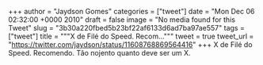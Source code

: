 
+++
author = "Jaydson Gomes"
categories = ["tweet"]
date = "Mon Dec 06 02:32:00 +0000 2010"
draft = false
image = "No media found for this Tweet"
slug = "3b30a220fbed5b23bf22af6133d6ad7ba97ae557"
tags = ["tweet"]
title = """X de Filé do Speed. Recom..."""
tweet = true
tweet_url = "https://twitter.com/jaydson/status/11608768869564416"
+++
X de Filé do Speed. Recomendo. Tão nojento quanto deve ser um X.
